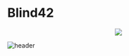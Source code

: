# Blind42
<div align=center><img src="https://capsule-render.vercel.app/api?type=slice&color=gradient"></div>

![header](https://capsule-render.vercel.app/api?color=gradient&customColorList=0,2,2,5,30)
